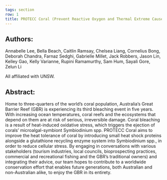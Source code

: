 ```yaml
---
tags: section
row: 1
title: PROTECC Coral (Prevent Reactive Oxygen and Thermal Extreme Caused Carking)
---
```


## Authors:

Annabelle Lee, Bella Beach, Caitlin Ramsay, Chelsea Liang, Cornelius Bong, Deborah Chandra, Farnaz Sedghi, Gabrielle Millet, Jack Robbers, Jason Lin, Kelley Gao, Kelly Varianne, Rupini Ramamurthy, Sam Hum, Sayali Gore, Zelun Li

All affiliated with UNSW.

## Abstract:

Home to three-quarters of the world’s coral population, Australia’s Great Barrier Reef (GBR) is experiencing its third bleaching event in five years. With increasing ocean temperatures, coral reefs and the ecosystems that depend on them are at risk of serious, irreversible damage. Coral bleaching is a result of heat-induced oxidative stress, which triggers the ejection of corals’ microalgal-symbiont Symbiodinium spp. PROTECC Coral aims to improve the heat tolerance of coral by introducing small heat shock proteins alongside a glutathione recycling enzyme system into Symbiodinium spp., in order to reduce cellular stress. By engaging in conversations with various stakeholders (tourism industries, local councils, bioprospecting practices, commercial and recreational fishing and the GBR’s traditional owners) and integrating their advice, our team hopes to contribute to a worldwide conservation effort that enables future generations, both Australian and non-Australian alike, to enjoy the GBR in its entirety.
